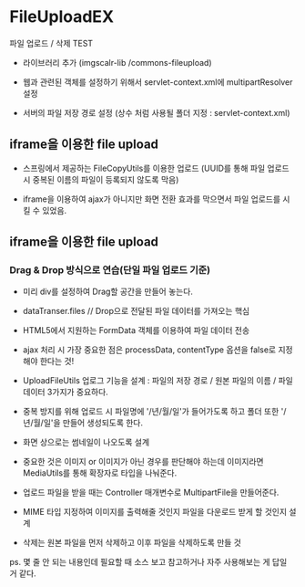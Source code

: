 # FileUploadEX
파일 업로드 / 삭제 TEST

- 라이브러리 추가 (imgscalr-lib  /commons-fileupload)

- 웹과 관련된 객체를 설정하기 위해서 servlet-context.xml에 multipartResolver 설정

- 서버의 파일 저장 경로 설정 (상수 처럼 사용될 폴더 지정 : servlet-context.xml)

<h2> iframe을 이용한 file upload </h2>

- 스프링에서 제공하는 FileCopyUtils를 이용한 업로드 (UUID를 통해 파일 업로드 시 중복된 이름의 파일이 등록되지 않도록 막음)

- iframe을 이용하여 ajax가 아니지만 화면 전환 효과를 막으면서 파일 업로드를 시킬 수 있었음.

<h2> iframe을 이용한 file upload </h2> <h3>Drag & Drop 방식으로 연습(단일 파일 업로드 기준)</h3>

- 미리 div를 설정하여 Drag할 공간을 만들어 놓는다.

- dataTranser.files // Drop으로 전달된 파일 데이터를 가져오는 핵심

- HTML5에서 지원하는 FormData 객체를 이용하여 파일 데이터 전송

- ajax 처리 시 가장 중요한 점은 processData, contentType 옵션을 false로 지정해야 한다는 것!

- UploadFileUtils 업로그 기능을 설계 : 파일의 저장 경로 / 원본 파일의 이름 / 파일 데이터 3가지가 중요하다.

- 중복 방지를 위해 업로드 시 파일명에 '/년/월/일'가 들어가도록 하고 폴더 또한 '/년/월/일'을 만들어 생성되도록 한다.

- 화면 상으로는 썸네일이 나오도록 설계

- 중요한 것은 이미지 or 이미지가 아닌 경우를 판단해야 하는데 이미지라면 MediaUtils를 통해 확장자로 타입을 나눠준다.

- 업로드 파일을 받을 때는 Controller 매개변수로 MultipartFile을 만들어준다.

- MIME 타입 지정하여 이미지를 출력해줄 것인지 파일을 다운로드 받게 할 것인지 설계

- 삭제는 원본 파일을 먼저 삭제하고 이후 파일을 삭제하도록 만들 것


ps. 몇 줄 안 되는 내용인데 필요할 때 소스 보고 참고하거나 자주 사용해보는 게 답일 거 같다.
